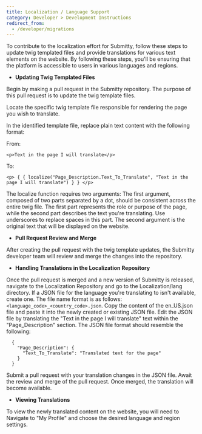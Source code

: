 ```yaml
---
title: Localization / Language Support
category: Developer > Development Instructions
redirect_from:
  - /developer/migrations
---
```


To contribute to the localization effort for Submitty, follow these steps to update twig templated files and provide translations for various text elements on the website. By following these steps, you'll be ensuring that the platform is accessible to users in various languages and regions.

* **Updating Twig Templated Files**

Begin by making a pull request in the Submitty repository. The purpose of this pull request is to update the twig template files.

Locate the specific twig template file responsible for rendering the page you wish to translate.

In the identified template file, replace plain text content with the following format:

From:
```
<p>Text in the page I will translate</p>
```
To:
```
<p> { { localize("Page_Description.Text_To_Translate", "Text in the page I will translate") } } </p>
```
The localize function requires two arguments:
The first argument, composed of two parts separated by a dot, should be consistent across the entire twig file. The first part represents the role or purpose of the page, while the second part describes the text you're translating. Use underscores to replace spaces in this part.
The second argument is the original text that will be displayed on the website.

* **Pull Request Review and Merge**

After creating the pull request with the twig template updates, the Submitty developer team will review and merge the changes into the repository.

*  **Handling Translations in the Localization Repository**

Once the pull request is merged and a new version of Submitty is released, navigate to the Localization Repository and go to the Localization/lang directory.
If a JSON file for the language you're translating to isn't available, create one. The file name format is as follows: ```<language_code>_<country_code>.json```.
Copy the content of the en_US.json file and paste it into the newly created or existing JSON file.
Edit the JSON file by translating the "Text in the page I will translate" text within the "Page_Description" section.
The JSON file format should resemble the following:
```
  {
    "Page_Description": {
      "Text_To_Translate": "Translated text for the page"
    }
  }
```
Submit a pull request with your translation changes in the JSON file.
Await the review and merge of the pull request. Once merged, the translation will become available.

* **Viewing Translations**

To view the newly translated content on the website, you will need to Navigate to "My Profile" and choose the desired language and region settings.

